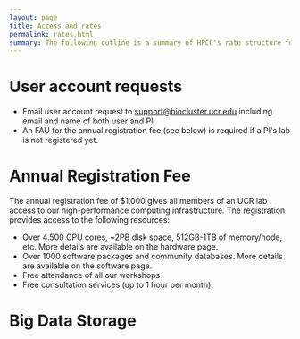 ```yaml
---
layout: page
title: Access and rates
permalink: rates.html
summary: The following outline is a summary of HPCC's rate structure for UCR users. Rates for external users can be provided upon request. 
---
```



# User account requests

* Email user account request to [support@biocluster.ucr.edu](support@biocluster.ucr.edu) including email and name of both user and PI.
* An FAU for the annual registration fee (see below) is required if a PI's lab is not registered yet.

# Annual Registration Fee

The annual registration fee of $1,000 gives all members of an UCR lab access to our high-performance computing infrastructure.
The registration provides access to the following resources: 

  * Over 4.500 CPU cores, ~2PB disk space, 512GB-1TB of memory/node, etc. More details are available on the hardware page.
  * Over 1000 software packages and community databases. More details are available on the software page.
  * Free attendance of all our workshops
  * Free consultation services (up to 1 hour per month).

# Big Data Storage


